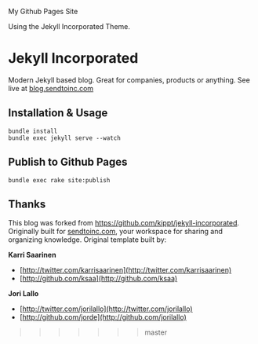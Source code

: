 My Github Pages Site

Using the Jekyll Incorporated Theme.

# Jekyll Incorporated
Modern Jekyll based blog. Great for companies, products or anything. See live at [blog.sendtoinc.com](http://blog.sendtoinc.com)

## Installation & Usage

    bundle install
    bundle exec jekyll serve --watch

## Publish to Github Pages

    bundle exec rake site:publish

## Thanks

This blog was forked from https://github.com/kippt/jekyll-incorporated. Originally built for
[sendtoinc.com](https://sendtoinc.com), your workspace for sharing and organizing knowledge.
Original template built by:

**Karri Saarinen**

+ [http://twitter.com/karrisaarinen](http://twitter.com/karrisaarinen)
+ [http://github.com/ksaa](http://github.com/ksaa)

**Jori Lallo**

+ [http://twitter.com/jorilallo](http://twitter.com/jorilallo)
+ [http://github.com/jorde](http://github.com/jorilallo)
>>>>>>> master
